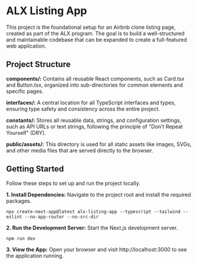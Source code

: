 # ALX Listing App

This project is the foundational setup for an Airbnb clone listing page, created as part of the ALX program. The goal is to build a well-structured and maintainable codebase that can be expanded to create a full-featured web application.

## Project Structure

**components/:** Contains all reusable React components, such as Card.tsx and Button.tsx, organized into sub-directories for common elements and specific pages.

**interfaces/:** A central location for all TypeScript interfaces and types, ensuring type safety and consistency across the entire project.

**constants/:** Stores all reusable data, strings, and configuration settings, such as API URLs or text strings, following the principle of "Don't Repeat Yourself" (DRY).

**public/assets/:** This directory is used for all static assets like images, SVGs, and other media files that are served directly to the browser.

## Getting Started

Follow these steps to set up and run the project locally.

**1. Install Dependencies:** Navigate to the project root and install the required packages.

    npx create-next-app@latest alx-listing-app --typescript --tailwind --eslint --no-app-router --no-src-dir

**2. Run the Development Server:** Start the Next.js development server.

    npm run dev

**3. View the App:** Open your browser and visit http://localhost:3000 to see the application running.
